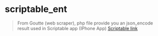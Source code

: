 # scriptable_ent

> From Goutte (web scraper), php file provide you an json_encode result used in Scriptable app (IPhone App)
> [Scriptable link](https://scriptable.app)





